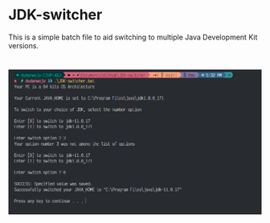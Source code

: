 # JDK-switcher

This is a simple batch file to aid switching to multiple Java Development Kit versions.

#

<!-- ![JDK-switcher](https://github.com/git-dave/JDK-switcher/blob/main/JDK-switcher.png "JDK-switcher") -->

![JDK-switcher](./JDK-switcher.png "JDK-switcher")
